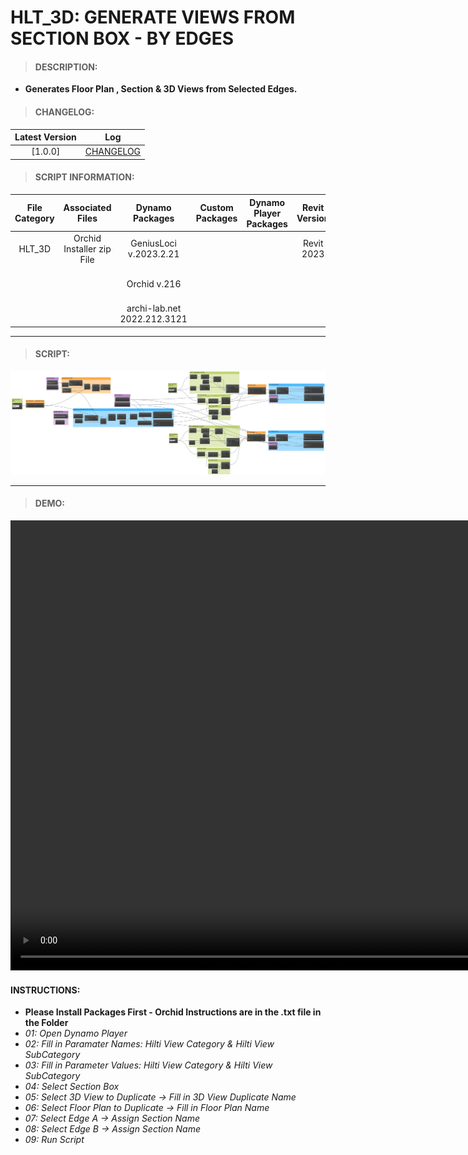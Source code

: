 # HLT_3D: GENERATE VIEWS FROM SECTION BOX - BY EDGES

> #### DESCRIPTION: 
- **Generates Floor Plan , Section & 3D Views from Selected Edges.**

> #### CHANGELOG:

| Latest Version | Log |
| :-------: | :----: | 
|[1.0.0] | [CHANGELOG](/_scripts/_project/266_HLT/3D/changelog/HLT_3D_GenerateFPSEC_PickEdge.md) |

> #### SCRIPT INFORMATION: 

| File Category | Associated Files | Dynamo Packages | Custom Packages | Dynamo Player Packages | Revit Version | Author | Reviewed By | File Name & Location | 
| :-------: | :----: | :---: | :---: | :---: | :---: | :---: | :---: | :--: |
| HLT_3D  | Orchid Installer zip File | GeniusLoci v.2023.2.21| | | Revit 2023 | Cathrine Macabuhay | | HLT_3D_GenerateFPSEC_PickEdge V1.0.0 |
|           |  | Orchid v.216 | | | | | | (https://bimcapcom.sharepoint.com/:f:/s/BCP-Main/EoNVZ_h5Yq5BlfQrrpJH2D4BileeFoAighlYJFmuz-dLpA?e=3k9keO) |                 
|           |  | archi-lab.net 2022.212.3121 |                 

----------------------------------------------------------------

> #### SCRIPT:
<img src="./_scripts/_project/266_HLT/3D/images/HLT_3D_GenerateFPSEC_PickEdge.png">

------------------------------------------------------------------
> #### **DEMO**: 

<video width="1280" height="720" controls>
 <source src="./_scripts/_project/266_HLT/3D/demo/HLT_3D_GenerateFPSEC_PickEdge.mp4" type="video/mp4">
</video>

#### INSTRUCTIONS: 
- **Please Install Packages First - Orchid Instructions are in the .txt file in the Folder**
- *01: Open Dynamo Player*
- *02: Fill in Paramater Names: Hilti View Category & Hilti View SubCategory*
- *03: Fill in Parameter Values: Hilti View Category & Hilti View SubCategory*
- *04: Select Section Box*
- *05: Select 3D View to Duplicate -> Fill in 3D View Duplicate Name*
- *06: Select Floor Plan to Duplicate -> Fill in Floor Plan Name*
- *07: Select Edge A -> Assign Section Name*
- *08: Select Edge B -> Assign Section Name*
- *09: Run Script*